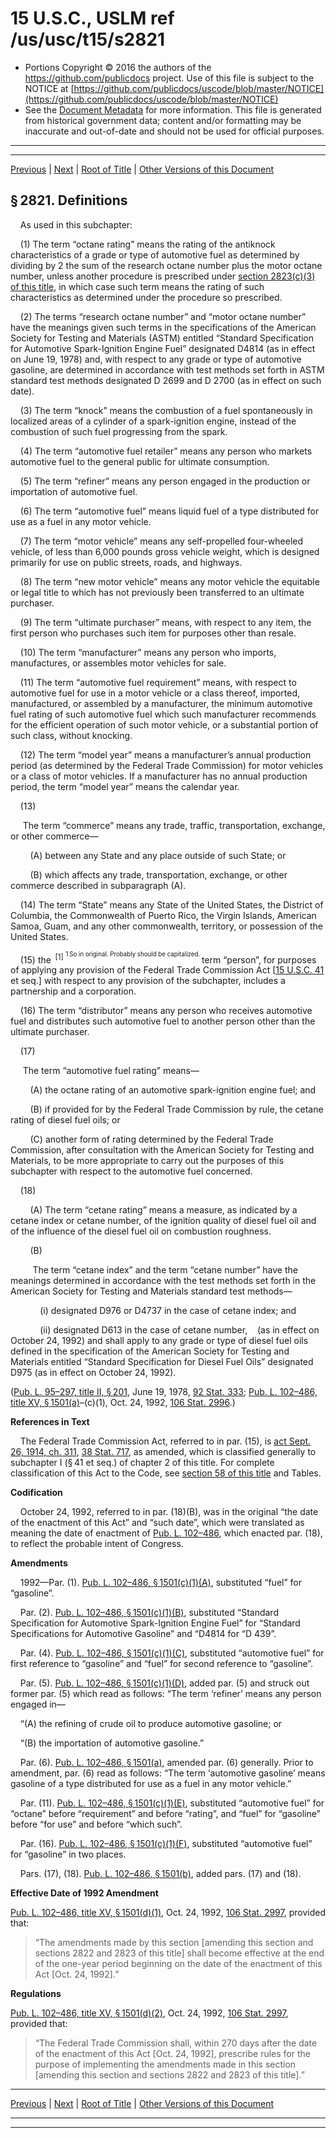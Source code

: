 ---
---

# 15 U.S.C., USLM ref /us/usc/t15/s2821

* Portions Copyright © 2016 the authors of the https://github.com/publicdocs project.
  Use of this file is subject to the NOTICE at [https://github.com/publicdocs/uscode/blob/master/NOTICE](https://github.com/publicdocs/uscode/blob/master/NOTICE)
* See the [Document Metadata](././../../../../..//README.md) for more information.
  This file is generated from historical government data; content and/or formatting may be inaccurate and out-of-date and should not be used for official purposes.

----------
----------

[Previous](./../../../../..//us/usc/t15/ch55/schII/m__us_usc_t15_ch55_schII.md) | [Next](./../../../../..//us/usc/t15/ch55/schII/m__us_usc_t15_s2822.md) | [Root of Title](./../../../../../) | [Other Versions of this Document](https://publicdocs.github.io/go/links?ns=uslm&ref=%2Fus%2Fusc%2Ft15%2Fs2821)

## § 2821. Definitions

    As used in this subchapter:

    (1) The term “octane rating” means the rating of the antiknock characteristics of a grade or type of automotive fuel as determined by dividing by 2 the sum of the research octane number plus the motor octane number, unless another procedure is prescribed under [section 2823(c)(3) of this title][/us/usc/t15/s2823/c/3], in which case such term means the rating of such characteristics as determined under the procedure so prescribed.

    (2) The terms “research octane number” and “motor octane number” have the meanings given such terms in the specifications of the American Society for Testing and Materials (ASTM) entitled “Standard Specification for Automotive Spark-Ignition Engine Fuel” designated D4814 (as in effect on June 19, 1978) and, with respect to any grade or type of automotive gasoline, are determined in accordance with test methods set forth in ASTM standard test methods designated D 2699 and D 2700 (as in effect on such date).

    (3) The term “knock” means the combustion of a fuel spontaneously in localized areas of a cylinder of a spark-ignition engine, instead of the combustion of such fuel progressing from the spark.

    (4) The term “automotive fuel retailer” means any person who markets automotive fuel to the general public for ultimate consumption.

    (5) The term “refiner” means any person engaged in the production or importation of automotive fuel.

    (6) The term “automotive fuel” means liquid fuel of a type distributed for use as a fuel in any motor vehicle.

    (7) The term “motor vehicle” means any self-propelled four-wheeled vehicle, of less than 6,000 pounds gross vehicle weight, which is designed primarily for use on public streets, roads, and highways.

    (8) The term “new motor vehicle” means any motor vehicle the equitable or legal title to which has not previously been transferred to an ultimate purchaser.

    (9) The term “ultimate purchaser” means, with respect to any item, the first person who purchases such item for purposes other than resale.

    (10) The term “manufacturer” means any person who imports, manufactures, or assembles motor vehicles for sale.

    (11) The term “automotive fuel requirement” means, with respect to automotive fuel for use in a motor vehicle or a class thereof, imported, manufactured, or assembled by a manufacturer, the minimum automotive fuel rating of such automotive fuel which such manufacturer recommends for the efficient operation of such motor vehicle, or a substantial portion of such class, without knocking.

    (12) The term “model year” means a manufacturer’s annual production period (as determined by the Federal Trade Commission) for motor vehicles or a class of motor vehicles. If a manufacturer has no annual production period, the term “model year” means the calendar year.

    (13)

     The term “commerce” means any trade, traffic, transportation, exchange, or other commerce—

        (A) between any State and any place outside of such State; or

        (B) which affects any trade, transportation, exchange, or other commerce described in subparagraph (A).

    (14) The term “State” means any State of the United States, the District of Columbia, the Commonwealth of Puerto Rico, the Virgin Islands, American Samoa, Guam, and any other commonwealth, territory, or possession of the United States.

    (15) the  <sup>\[1\]</sup>  <sup><sup> 1 So in original. Probably should be capitalized. </sup></sup>  term “person”, for purposes of applying any provision of the Federal Trade Commission Act \[[15 U.S.C. 41][/us/usc/t15/s41] et seq.\] with respect to any provision of the subchapter, includes a partnership and a corporation.

    (16) The term “distributor” means any person who receives automotive fuel and distributes such automotive fuel to another person other than the ultimate purchaser.

    (17)

     The term “automotive fuel rating” means—

        (A) the octane rating of an automotive spark-ignition engine fuel; and

        (B) if provided for by the Federal Trade Commission by rule, the cetane rating of diesel fuel oils; or

        (C) another form of rating determined by the Federal Trade Commission, after consultation with the American Society for Testing and Materials, to be more appropriate to carry out the purposes of this subchapter with respect to the automotive fuel concerned.

    (18)

        (A) The term “cetane rating” means a measure, as indicated by a cetane index or cetane number, of the ignition quality of diesel fuel oil and of the influence of the diesel fuel oil on combustion roughness.

        (B)

         The term “cetane index” and the term “cetane number” have the meanings determined in accordance with the test methods set forth in the American Society for Testing and Materials standard test methods—

            (i) designated D976 or D4737 in the case of cetane index; and

            (ii) designated D613 in the case of cetane number,    (as in effect on October 24, 1992) and shall apply to any grade or type of diesel fuel oils defined in the specification of the American Society for Testing and Materials entitled “Standard Specification for Diesel Fuel Oils” designated D975 (as in effect on October 24, 1992).

([Pub. L. 95–297, title II, § 201][/us/pl/95/297/s201], June 19, 1978, [92 Stat. 333][/us/stat/92/333]; [Pub. L. 102–486, title XV, § 1501(a)][/us/pl/102/486/s1501/a]–(c)(1), Oct. 24, 1992, [106 Stat. 2996][/us/stat/106/2996].)

 __References in Text__ 

    The Federal Trade Commission Act, referred to in par. (15), is [act Sept. 26, 1914, ch. 311][/us/act/1914-09-26/ch311], [38 Stat. 717][/us/stat/38/717], as amended, which is classified generally to subchapter I (§ 41 et seq.) of chapter 2 of this title. For complete classification of this Act to the Code, see [section 58 of this title][/us/usc/t15/s58] and Tables.

 __Codification__ 

    October 24, 1992, referred to in par. (18)(B), was in the original “the date of the enactment of this Act” and “such date”, which were translated as meaning the date of enactment of [Pub. L. 102–486][/us/pl/102/486], which enacted par. (18), to reflect the probable intent of Congress.

 __Amendments__ 

    1992—Par. (1). [Pub. L. 102–486, § 1501(c)(1)(A)][/us/pl/102/486/s1501/c/1/A], substituted “fuel” for “gasoline”.

    Par. (2). [Pub. L. 102–486, § 1501(c)(1)(B)][/us/pl/102/486/s1501/c/1/B], substituted “Standard Specification for Automotive Spark-Ignition Engine Fuel” for “Standard Specifications for Automotive Gasoline” and “D4814 for “D 439”.

    Par. (4). [Pub. L. 102–486, § 1501(c)(1)(C)][/us/pl/102/486/s1501/c/1/C], substituted “automotive fuel” for first reference to “gasoline” and “fuel” for second reference to “gasoline”.

    Par. (5). [Pub. L. 102–486, § 1501(c)(1)(D)][/us/pl/102/486/s1501/c/1/D], added par. (5) and struck out former par. (5) which read as follows: “The term ‘refiner’ means any person engaged in—

    “(A) the refining of crude oil to produce automotive gasoline; or

    “(B) the importation of automotive gasoline.”

    Par. (6). [Pub. L. 102–486, § 1501(a)][/us/pl/102/486/s1501/a], amended par. (6) generally. Prior to amendment, par. (6) read as follows: “The term ‘automotive gasoline’ means gasoline of a type distributed for use as a fuel in any motor vehicle.”

    Par. (11). [Pub. L. 102–486, § 1501(c)(1)(E)][/us/pl/102/486/s1501/c/1/E], substituted “automotive fuel” for “octane” before “requirement” and before “rating”, and “fuel” for “gasoline” before “for use” and before “which such”.

    Par. (16). [Pub. L. 102–486, § 1501(c)(1)(F)][/us/pl/102/486/s1501/c/1/F], substituted “automotive fuel” for “gasoline” in two places.

    Pars. (17), (18). [Pub. L. 102–486, § 1501(b)][/us/pl/102/486/s1501/b], added pars. (17) and (18).

 __Effective Date of 1992 Amendment__ 

[Pub. L. 102–486, title XV, § 1501(d)(1)][/us/pl/102/486/s1501/d/1], Oct. 24, 1992, [106 Stat. 2997][/us/stat/106/2997], provided that: 

> “The amendments made by this section \[amending this section and sections 2822 and 2823 of this title\] shall become effective at the end of the one-year period beginning on the date of the enactment of this Act \[Oct. 24, 1992\].”

 __Regulations__ 

[Pub. L. 102–486, title XV, § 1501(d)(2)][/us/pl/102/486/s1501/d/2], Oct. 24, 1992, [106 Stat. 2997][/us/stat/106/2997], provided that: 

> “The Federal Trade Commission shall, within 270 days after the date of the enactment of this Act \[Oct. 24, 1992\], prescribe rules for the purpose of implementing the amendments made in this section \[amending this section and sections 2822 and 2823 of this title\].”

----------

[Previous](./../../../../..//us/usc/t15/ch55/schII/m__us_usc_t15_ch55_schII.md) | [Next](./../../../../..//us/usc/t15/ch55/schII/m__us_usc_t15_s2822.md) | [Root of Title](./../../../../../) | [Other Versions of this Document](https://publicdocs.github.io/go/links?ns=uslm&ref=%2Fus%2Fusc%2Ft15%2Fs2821)

----------
----------

[/us/usc/t15/s2823/c/3]: https://publicdocs.github.io/go/links?ns=uslm&ref=%2Fus%2Fusc%2Ft15%2Fs2823%2Fc%2F3
[/us/usc/t15/s41]: https://publicdocs.github.io/go/links?ns=uslm&ref=%2Fus%2Fusc%2Ft15%2Fs41
[/us/pl/95/297/s201]: https://publicdocs.github.io/go/links?ns=uslm&ref=%2Fus%2Fpl%2F95%2F297%2Fs201
[/us/stat/92/333]: https://publicdocs.github.io/go/links?ns=uslm&ref=%2Fus%2Fstat%2F92%2F333
[/us/pl/102/486/s1501/a]: https://publicdocs.github.io/go/links?ns=uslm&ref=%2Fus%2Fpl%2F102%2F486%2Fs1501%2Fa
[/us/stat/106/2996]: https://publicdocs.github.io/go/links?ns=uslm&ref=%2Fus%2Fstat%2F106%2F2996
[/us/act/1914-09-26/ch311]: https://publicdocs.github.io/go/links?ns=uslm&ref=%2Fus%2Fact%2F1914-09-26%2Fch311
[/us/stat/38/717]: https://publicdocs.github.io/go/links?ns=uslm&ref=%2Fus%2Fstat%2F38%2F717
[/us/usc/t15/s58]: https://publicdocs.github.io/go/links?ns=uslm&ref=%2Fus%2Fusc%2Ft15%2Fs58
[/us/pl/102/486]: https://publicdocs.github.io/go/links?ns=uslm&ref=%2Fus%2Fpl%2F102%2F486
[/us/pl/102/486/s1501/c/1/A]: https://publicdocs.github.io/go/links?ns=uslm&ref=%2Fus%2Fpl%2F102%2F486%2Fs1501%2Fc%2F1%2FA
[/us/pl/102/486/s1501/c/1/B]: https://publicdocs.github.io/go/links?ns=uslm&ref=%2Fus%2Fpl%2F102%2F486%2Fs1501%2Fc%2F1%2FB
[/us/pl/102/486/s1501/c/1/C]: https://publicdocs.github.io/go/links?ns=uslm&ref=%2Fus%2Fpl%2F102%2F486%2Fs1501%2Fc%2F1%2FC
[/us/pl/102/486/s1501/c/1/D]: https://publicdocs.github.io/go/links?ns=uslm&ref=%2Fus%2Fpl%2F102%2F486%2Fs1501%2Fc%2F1%2FD
[/us/pl/102/486/s1501/a]: https://publicdocs.github.io/go/links?ns=uslm&ref=%2Fus%2Fpl%2F102%2F486%2Fs1501%2Fa
[/us/pl/102/486/s1501/c/1/E]: https://publicdocs.github.io/go/links?ns=uslm&ref=%2Fus%2Fpl%2F102%2F486%2Fs1501%2Fc%2F1%2FE
[/us/pl/102/486/s1501/c/1/F]: https://publicdocs.github.io/go/links?ns=uslm&ref=%2Fus%2Fpl%2F102%2F486%2Fs1501%2Fc%2F1%2FF
[/us/pl/102/486/s1501/b]: https://publicdocs.github.io/go/links?ns=uslm&ref=%2Fus%2Fpl%2F102%2F486%2Fs1501%2Fb
[/us/pl/102/486/s1501/d/1]: https://publicdocs.github.io/go/links?ns=uslm&ref=%2Fus%2Fpl%2F102%2F486%2Fs1501%2Fd%2F1
[/us/stat/106/2997]: https://publicdocs.github.io/go/links?ns=uslm&ref=%2Fus%2Fstat%2F106%2F2997
[/us/pl/102/486/s1501/d/2]: https://publicdocs.github.io/go/links?ns=uslm&ref=%2Fus%2Fpl%2F102%2F486%2Fs1501%2Fd%2F2
[/us/stat/106/2997]: https://publicdocs.github.io/go/links?ns=uslm&ref=%2Fus%2Fstat%2F106%2F2997


